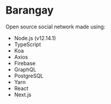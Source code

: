 # Barangay

Open source social network made using:
- Node.js (v12.14.1)
- TypeScript
- Koa
- Axios
- Firebase
- GraphQL
- PostgreSQL
- Yarn
- React
- Next.js
